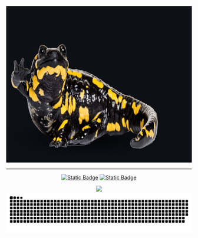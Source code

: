 <div id="header" align="center">
  <img src="https://github.com/korotasz/korotasz/blob/main/salamanderBanner.gif" width="750" height="425"/>
</div>

---

<p align="center">
  <a href="https://www.researchgate.net/profile/Alexis-Korotasz"><img alt="Static Badge" 
                                                                   src="https://img.shields.io/badge/ResearchGate-%2300CCBB?style=plastic&logo=ResearchGate&logoColor=%23ffffff&labelColor=%2300CCBB&color=%2300CCBB"
                                                                   width="150" height="25"></a>
  <a href="https://scholar.google.com/citations?user=E0jk8lUAAAAJ&hl=en"><img alt="Static Badge" 
                                                                           src="https://img.shields.io/badge/Google_Scholar-%234285F4?style=plastic&logo=Google%20Scholar&logoColor=%23ffffff&labelColor=%234285F4&color=%234285F4"
                                                                           width="150" height="25"></a>
</p>

<div align="center">
  <img height="200" src="https://github-readme-streak-stats.herokuapp.com/?user=korotasz&theme=shadow_green"/>
</div>



<picture align="center">
  <source media="(prefers-color-scheme: dark)" srcset="https://github.com/korotasz/korotasz/blob/output/github-snake-dark.svg" />
  <source media="(prefers-color-scheme: light)" srcset="https://github.com/korotasz/korotasz/blob/output/github-snake.svg" />
  <img alt="github-snake" src="github-snake.svg" />
</picture>
